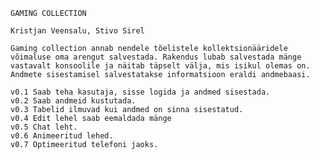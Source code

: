     GAMING COLLECTION

    Kristjan Veensalu, Stivo Sirel

    Gaming collection annab nendele tõelistele kollektsionääridele võimaluse oma arengut salvestada. Rakendus lubab salvestada mänge vastavalt konsoolile ja näitab täpselt välja, mis isikul olemas on. Andmete sisestamisel salvestatakse informatsioon eraldi andmebaasi. 

    v0.1 Saab teha kasutaja, sisse logida ja andmed sisestada.
    v0.2 Saab andmeid kustutada.
    v0.3 Tabelid ilmuvad kui andmed on sinna sisestatud.
    v0.4 Edit lehel saab eemaldada mänge
    v0.5 Chat leht.
    v0.6 Animeeritud lehed.
    v0.7 Optimeeritud telefoni jaoks.
